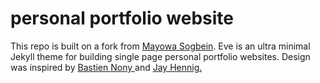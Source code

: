 # personal portfolio website

This repo is built on a fork from <a href="https://github.com/jibolash/Eve">Mayowa Sogbein</a>. Eve is an ultra minimal Jekyll theme for building single page personal portfolio websites. Design was inspired by <a href="https://github.com/bastiennony/bastiennony.github.io/tree/master">Bastien Nony </a> and <a href ="https://mobeets.github.io/me/"> Jay Hennig.
